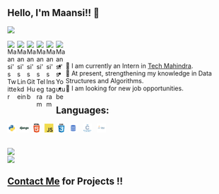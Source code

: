 ## Hello, I'm Maansi!! 👋

![](https://komarev.com/ghpvc/?username=your-github-username) 

<a href="https://twitter.com/pyMaansi">
  <img align="left" alt="Maansi's Twitter" width="22px" src="https://cdn.jsdelivr.net/npm/simple-icons@v3/icons/twitter.svg" />
</a>
<a href="https://www.linkedin.com/in/maansiverma8/">
  <img align="left" alt="Maansi's Linkdein" width="22px" src="https://img.icons8.com/fluent/48/4a90e2/linkedin.png" />
</a>
<a href="https://github.com/Maan17/">
  <img align="left" alt="Maansi's GitHub" width="22px"  src="https://img.icons8.com/doodle/48/fa314a/github--v1.png"/>
</a>
<a href="https://t.me/maan1702">
  <img align="left" alt="Maansi's Telegram" width="22px" src="https://img.icons8.com/ios-filled/50/4a90e2/telegram-app.png"/>
</a>
<a href="https://www.instagram.com/maansi8/">
  <img align="left" alt="Maansi's Instagram" width="22px" src="https://img.icons8.com/fluent/48/4a90e2/instagram-new.png"/>
</a>
<a href="https://www.youtube.com/channel/UCTRuU89_1O9lkpErP6FnbSg">
  <img align="left" alt="Maansi's Youtube" width="22px" src="https://cdn.jsdelivr.net/npm/simple-icons@v3/icons/youtube.svg" />
</a>

<br/>
<br/>


- 🔭 I am currently an Intern in [Tech Mahindra](https://www.techmahindra.com/en-in/?f=1898030218).
- 🌱 At present, strengthening my knowledge in Data Structures and Algorithms.
- 👯 I am looking for new job opportunities.
<!--- 🤔 I’m looking for help 
- 💬 Ask me about
- 📫 How to reach me: 
- 😄 Pronouns: 
- ⚡ Fun fact: 
-->

## Languages:

<code><img height="20" src="https://raw.githubusercontent.com/github/explore/80688e429a7d4ef2fca1e82350fe8e3517d3494d/topics/python/python.png"></code>&nbsp;
<code><img height="20" src="https://raw.githubusercontent.com/github/explore/80688e429a7d4ef2fca1e82350fe8e3517d3494d/topics/django/django.png"></code>&nbsp;
<code><img height="20" src="https://raw.githubusercontent.com/github/explore/80688e429a7d4ef2fca1e82350fe8e3517d3494d/topics/html/html.png"></code>&nbsp;
<code><img height="20" src="https://raw.githubusercontent.com/github/explore/80688e429a7d4ef2fca1e82350fe8e3517d3494d/topics/javascript/javascript.png"></code>&nbsp;
<code><img height="20" src="https://raw.githubusercontent.com/github/explore/80688e429a7d4ef2fca1e82350fe8e3517d3494d/topics/css/css.png"></code>&nbsp;
<code><img height="20" src="https://raw.githubusercontent.com/github/explore/80688e429a7d4ef2fca1e82350fe8e3517d3494d/topics/sql/sql.png"></code> &nbsp;   <code><img height="20" src="https://raw.githubusercontent.com/github/explore/80688e429a7d4ef2fca1e82350fe8e3517d3494d/topics/c/c.png"></code> &nbsp; <code><img height="20" src="https://raw.githubusercontent.com/github/explore/80688e429a7d4ef2fca1e82350fe8e3517d3494d/topics/java/java.png"></code>  

<div style = "margin-top:30px;">
    <a href="https://github.com/Maan17" >
    <img align="center" src="https://github-readme-stats.vercel.app/api/top-langs/?username=Maan17&layout=compact&theme=highcontrast" />
    </a><br>
    <a href="https://github.com/Maan17">
    <img align="center" src="https://github-readme-stats.vercel.app/api?username=Maan17&hide=prs,issues&theme=highcontrast" />
    </a>
</div>
<div align="left" style = "margin-top:20px;">

## [Contact Me](https://t.me/maan1702) for Projects !!

</div>


